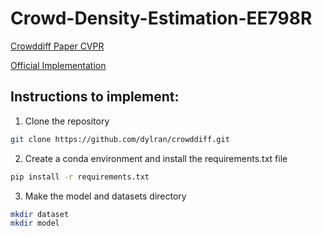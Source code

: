 # Crowd-Density-Estimation-EE798R
[Crowddiff Paper CVPR](https://arxiv.org/pdf/2303.12790)

[Official Implementation](https://github.com/dylran/crowddiff.git)

## Instructions to implement:
1) Clone the repository
   
```bash
git clone https://github.com/dylran/crowddiff.git
```
2) Create a conda environment and install the requirements.txt file
```bash
pip install -r requirements.txt
```
3) Make the model and datasets directory
```bash
mkdir dataset
mkdir model
```
